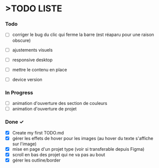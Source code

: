 # >TODO LISTE


### Todo

- [ ] corriger le bug du clic qui ferme la barre (est réaparu pour une raison obscure)
- [ ] ajustements visuels
- [ ] responsive desktop
- [ ] mettre le contenu en place   
- [ ] device version    
   

### In Progress

- [ ] animation d'ouverture des section de couleurs
- [ ] animation d'ouverture de projet 

### Done ✓

- [x] Create my first TODO.md
- [x] gérer les effets de hover pour les images (au hover du texte s'affiche sur l'image) 
- [x] mise en page d'un projet type (voir si transferable depuis Figma)
- [x] scroll en bas des projet qui ne va pas au bout
- [x] gérer les outline/border 